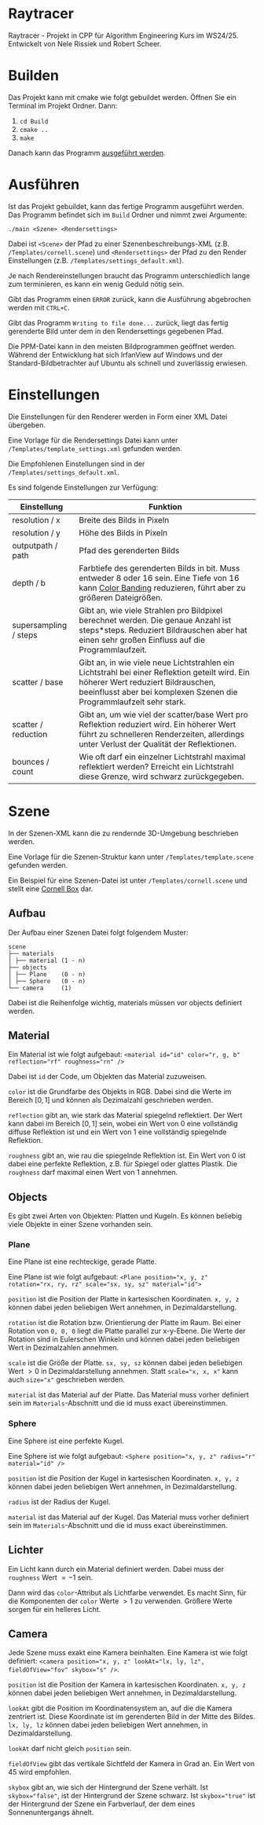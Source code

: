 # Raytracer

Raytracer - Projekt in CPP für Algorithm Engineering Kurs im WS24/25. Entwickelt von Nele Rissiek und Robert Scheer.

# Builden

Das Projekt kann mit cmake wie folgt gebuildet werden.
Öffnen Sie ein Terminal im Projekt Ordner.
Dann:

1. `cd Build`
2. `cmake ..`
3. `make`

Danach kann das Programm [ausgeführt werden](README.md#Ausführen).

# Ausführen

Ist das Projekt gebuildet, kann das fertige Programm ausgeführt werden.
Das Programm befindet sich im `Build` Ordner und nimmt zwei Argumente:

`./main <Szene> <Rendersettings>`

Dabei ist `<Scene>` der Pfad zu einer Szenenbeschreibungs-XML (z.B. `/Templates/cornell.scene`) und `<Rendersettings>` der Pfad zu den Render Einstellungen (z.B. `/Templates/settings_default.xml`).

Je nach Rendereinstellungen braucht das Programm unterschiedlich lange zum terminieren, es kann ein wenig Geduld nötig sein.

Gibt das Programm einen `ERROR` zurück, kann die Ausführung abgebrochen werden mit `CTRL+C`.

Gibt das Programm `Writing to file done...` zurück, liegt das fertig gerenderte Bild unter dem in den Rendersettings gegebenen Pfad.

Die PPM-Datei kann in den meisten Bildprogrammen geöffnet werden.
Während der Entwicklung hat sich IrfanView auf Windows und der Standard-Bildbetrachter auf Ubuntu als schnell und zuverlässig erwiesen.

# Einstellungen

Die Einstellungen für den Renderer werden in Form einer XML Datei übergeben.

Eine Vorlage für die Rendersettings Datei kann unter `/Templates/template_settings.xml` gefunden werden.

Die Empfohlenen Einstellungen sind in der `/Templates/settings_default.xml`.

Es sind folgende Einstellungen zur Verfügung:

| Einstellung           | Funktion                                                                                                                                                                                                    |
| --------------------- | ----------------------------------------------------------------------------------------------------------------------------------------------------------------------------------------------------------- |
| resolution / x        | Breite des Bilds in Pixeln                                                                                                                                                                                  |
| resolution / y        | Höhe des Bilds in Pixeln                                                                                                                                                                                    |
| outputpath / path     | Pfad des gerenderten Bilds                                                                                                                                                                                  |
| depth / b             | Farbtiefe des gerenderten Bilds in bit. Muss entweder 8 oder 16 sein. Eine Tiefe von 16 kann [Color Banding](https://en.wikipedia.org/wiki/Colour_banding) reduzieren, führt aber zu größeren Dateigrößen.  |
| supersampling / steps | Gibt an, wie viele Strahlen pro Bildpixel berechnet werden. Die genaue Anzahl ist steps\*steps. Reduziert Bildrauschen aber hat einen sehr großen Einfluss auf die Programmlaufzeit.                        |
| scatter / base        | Gibt an, in wie viele neue Lichtstrahlen ein Lichtstrahl bei einer Reflektion geteilt wird. Ein höherer Wert reduziert Bildrauschen, beeinflusst aber bei komplexen Szenen die Programmlaufzeit sehr stark. |
| scatter / reduction   | Gibt an, um wie viel der scatter/base Wert pro Reflektion reduziert wird. Ein höherer Wert führt zu schnelleren Renderzeiten, allerdings unter Verlust der Qualität der Reflektionen.                       |
| bounces / count       | Wie oft darf ein einzelner Lichtstrahl maximal reflektiert werden? Erreicht ein Lichtstrahl diese Grenze, wird schwarz zurückgegeben.                                                                       |

# Szene

In der Szenen-XML kann die zu rendernde 3D-Umgebung beschrieben werden.

Eine Vorlage für die Szenen-Struktur kann unter `/Templates/template.scene` gefunden werden.

Ein Beispiel für eine Szenen-Datei ist unter `/Templates/cornell.scene` und stellt eine
[Cornell Box](https://en.wikipedia.org/wiki/Cornell_box) dar.

## Aufbau

Der Aufbau einer Szenen Datei folgt folgendem Muster:

```
scene
├── materials
│ ├── material (1 - n)
├── objects
│ ├── Plane    (0 - n)
│ ├── Sphere   (0 - n)
└── camera     (1)
```

Dabei ist die Reihenfolge wichtig, materials müssen vor objects definiert werden.

## Material

Ein Material ist wie folgt aufgebaut:
`<material id="id" color="r, g, b" reflection="rf" roughness="rn" />`

Dabei ist `id` der Code, um Objekten das Material zuzuweisen.

`color` ist die Grundfarbe des Objekts in RGB.
Dabei sind die Werte im Bereich $[0, 1]$ und können als Dezimalzahl geschrieben werden.

`reflection` gibt an, wie stark das Material spiegelnd reflektiert. Der Wert kann dabei im Bereich $[0, 1]$ sein, wobei ein Wert von $0$ eine vollständig diffuse Reflektion ist und ein Wert von $1$ eine vollständig spiegelnde Reflektion.

`roughness` gibt an, wie rau die spiegelnde Reflektion ist. Ein Wert von $0$ ist dabei eine perfekte Reflektion, z.B. für Spiegel oder glattes Plastik.
Die `roughness` darf maximal einen Wert von $1$ annehmen.

## Objects

Es gibt zwei Arten von Objekten: Platten und Kugeln. Es können beliebig viele Objekte in einer Szene vorhanden sein.

### Plane

Eine Plane ist eine rechteckige, gerade Platte.

Eine Plane ist wie folgt aufgebaut:
`<Plane position="x, y, z" rotation="rx, ry, rz" scale="sx, sy, sz" material="id">`

`position` ist die Position der Platte in kartesischen Koordinaten. `x, y, z` können dabei jeden beliebigen Wert annehmen, in Dezimaldarstellung.

`rotation` ist die Rotation bzw. Orientierung der Platte im Raum. Bei einer Rotation von `0, 0, 0` liegt die Platte parallel zur x-y-Ebene.
Die Werte der Rotation sind in Eulerschen Winkeln und können dabei jeden beliebigen Wert in Dezimalzahlen annehmen.

`scale` ist die Größe der Platte. `sx, sy, sz` können dabei jeden beliebigen Wert $>0$ in Dezimaldarstellung annehmen. Statt `scale="x, x, x"` kann auch `size="x"` geschrieben werden.

`material` ist das Material auf der Platte. Das Material muss vorher definiert sein im `Materials`-Abschnitt und die id muss exact übereinstimmen.

### Sphere

Eine Sphere ist eine perfekte Kugel.

Eine Sphere ist wie folgt aufgebaut:
`<Sphere position="x, y, z" radius="r" material="id" />`

`position` ist die Position der Kugel in kartesischen Koordinaten. `x, y, z` können dabei jeden beliebigen Wert annehmen, in Dezimaldarstellung.

`radius` ist der Radius der Kugel.

`material` ist das Material auf der Kugel. Das Material muss vorher definiert sein im `Materials`-Abschnitt und die id muss exact übereinstimmen.

## Lichter

Ein Licht kann durch ein Material definiert werden. Dabei muss der `roughness` Wert $=-1$ sein.

Dann wird das `color`-Attribut als Lichtfarbe verwendet. Es macht Sinn, für die Komponenten der `color` Werte $>1$ zu verwenden. Größere Werte sorgen für ein helleres Licht.

## Camera

Jede Szene muss exakt eine Kamera beinhalten.
Eine Kamera ist wie folgt definiert:
`<camera position="x, y, z" lookAt="lx, ly, lz", fieldOfView="fov" skybox="s" />`.

`position` ist die Position der Kamera in kartesischen Koordinaten. `x, y, z` können dabei jeden beliebigen Wert annehmen, in Dezimaldarstellung.

`lookAt` gibt die Position im Koordinatensystem an, auf die die Kamera zentriert ist. Diese Koordinate ist im gerenderten Bild in der Mitte des Bildes. `lx, ly, lz` können dabei jeden beliebigen Wert annehmen, in Dezimaldarstellung.

`lookAt` darf nicht gleich `position` sein.

`fieldOfView` gibt das vertikale Sichtfeld der Kamera in Grad an. Ein Wert von 45 wird empfohlen.

`skybox` gibt an, wie sich der Hintergrund der Szene verhält. Ist `skybox="false"`, ist der Hintergrund der Szene schwarz. Ist `skybox="true"` ist der Hintergrund der Szene ein Farbverlauf, der dem eines Sonnenuntergangs ähnelt.
